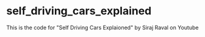 # self_driving_cars_explained
This is the code for "Self Driving Cars Explaioned" by Siraj Raval on Youtube

